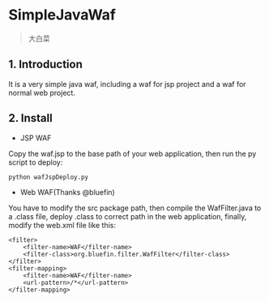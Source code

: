 # SimpleJavaWaf
> 大白菜

## 1. Introduction
It is a very simple java waf, including a waf for jsp project and a waf for normal web project.

## 2. Install
- JSP WAF

Copy the waf.jsp to the base path of your web application, then run the py script to deploy:
```
python wafJspDeploy.py
```

- Web WAF(Thanks @bluefin)

You have to modify the src package path, then compile the WafFilter.java to a .class file, deploy .class to correct path in the web application, finally, modify the web.xml file like this:
```
<filter>
    <filter-name>WAF</filter-name>
    <filter-class>org.bluefin.filter.WafFilter</filter-class>
</filter>
<filter-mapping>
    <filter-name>WAF</filter-name>
    <url-pattern>/*</url-pattern>
</filter-mapping>
```
